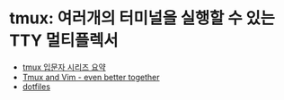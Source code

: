 # tmux: 여러개의 터미널을 실행할 수 있는 TTY 멀티플렉서 
- [tmux 입문자 시리즈 요약](http://www.haruair.com/blog/2124)
- [Tmux and Vim - even better together](https://blog.bugsnag.com/tmux-and-vim/?utm_source=hackernewsletter&utm_medium=email&utm_term=fav)
- [dotfiles](https://github.com/keeganlow/dotfiles)
